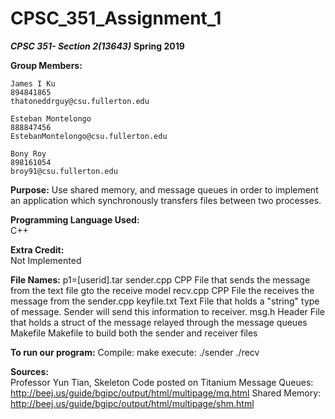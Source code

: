 # CPSC_351_Assignment_1

**_CPSC 351- Section 2(13643)_**
**Spring 2019**


**Group Members:**

	James I Ku
	894841865
	thatoneddrguy@csu.fullerton.edu
    
	Esteban Montelongo
	888847456
	EstebanMontelongo@csu.fullerton.edu
	
	Bony Roy
	898161054
	broy91@csu.fullerton.edu
      
**Purpose:**
Use shared memory, and message queues in order to implement an application which synchronously transfers files between two processes.


**Programming Language Used:**	
	C++

**Extra Credit:**	
	Not Implemented
		 
 
**File Names:**	
	p1=[userid].tar
	sender.cpp
		CPP File that sends the message from the text file gto the receive model
	recv.cpp
		CPP File the receives the message from the sender.cpp
	keyfile.txt
		Text File that holds a "string" type of message. Sender will send this information to receiver.
	msg.h
		Header File that holds a struct of the message relayed through the message queues
	Makefile
		Makefile to build both the sender and receiver files

**To run our program:**	
	Compile: make
	execute: ./sender <FILE NAME>
		./recv



**Sources:** 	
	Professor Yun Tian, Skeleton Code posted on Titanium
		Message Queues: http://beej.us/guide/bgipc/output/html/multipage/mq.html
		Shared Memory: http://beej.us/guide/bgipc/output/html/multipage/shm.html
